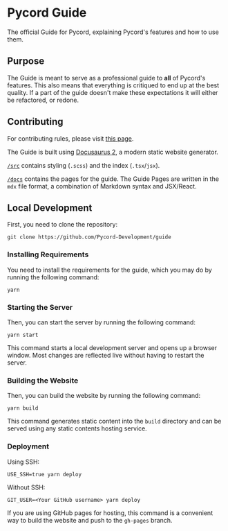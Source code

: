 # Pycord Guide

The official Guide for Pycord, explaining Pycord's features and how to use them.

## Purpose

The Guide is meant to serve as a professional guide to **all** of Pycord's features.
This also means that everything is critiqued to end up at the best quality.
If a part of the guide doesn't make these expectations
it will either be refactored, or redone.

## Contributing

For contributing rules, please visit [this page](./CONTRIBUTING.md).

The Guide is built using [Docusaurus 2](https://docusaurus.io/), a modern static website generator. 

[`/src`](./src) contains styling (`.scss`) and the index (`.tsx`/`jsx`).

[`/docs`](./docs) contains the pages for the guide. The Guide Pages are written in the `mdx` file format, a combination of Markdown syntax and JSX/React.

## Local Development

First, you need to clone the repository:

    git clone https://github.com/Pycord-Development/guide

### Installing Requirements

You need to install the requirements for the guide, which you may do by running the following command:

    yarn

### Starting the Server

Then, you can start the server by running the following command:

    yarn start

This command starts a local development server and opens up a browser window. Most changes are reflected live without having to restart the server.

### Building the Website

Then, you can build the website by running the following command:

    yarn build

This command generates static content into the `build` directory and can be served using any static contents hosting service.

### Deployment

Using SSH:

    USE_SSH=true yarn deploy

Without SSH:

    GIT_USER=<Your GitHub username> yarn deploy

If you are using GitHub pages for hosting, this command is a convenient way to build the website and push to the `gh-pages` branch.

<!-- Redeploy -->
